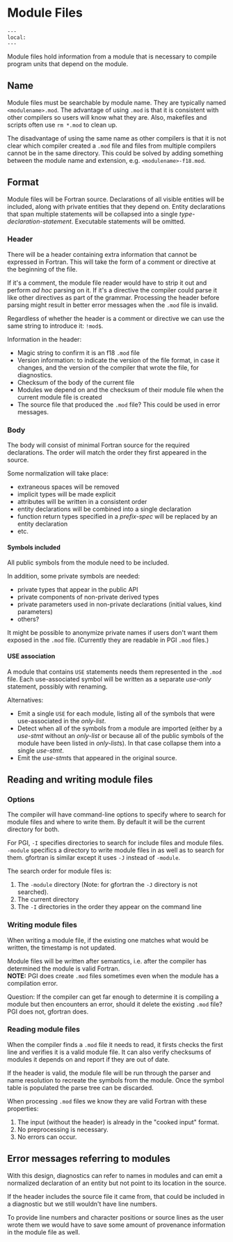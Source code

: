 <!--===- docs/ModFiles.md 
  
   Part of the LLVM Project, under the Apache License v2.0 with LLVM Exceptions.
   See https://llvm.org/LICENSE.txt for license information.
   SPDX-License-Identifier: Apache-2.0 WITH LLVM-exception
  
-->

# Module Files

```{contents}
---
local:
---
```

Module files hold information from a module that is necessary to compile 
program units that depend on the module.

## Name

Module files must be searchable by module name. They are typically named
`<modulename>.mod`. The advantage of using `.mod` is that it is consistent with
other compilers so users will know what they are. Also, makefiles and scripts
often use `rm *.mod` to clean up.

The disadvantage of using the same name as other compilers is that it is not
clear which compiler created a `.mod` file and files from multiple compilers
cannot be in the same directory. This could be solved by adding something
between the module name and extension, e.g. `<modulename>-f18.mod`.

## Format

Module files will be Fortran source.
Declarations of all visible entities will be included, along with private
entities that they depend on.
Entity declarations that span multiple statements will be collapsed into
a single *type-declaration-statement*.
Executable statements will be omitted.

### Header

There will be a header containing extra information that cannot be expressed
in Fortran. This will take the form of a comment or directive
at the beginning of the file.

If it's a comment, the module file reader would have to strip it out and
perform *ad hoc* parsing on it. If it's a directive the compiler could
parse it like other directives as part of the grammar.
Processing the header before parsing might result in better error messages
when the `.mod` file is invalid.

Regardless of whether the header is a comment or directive we can use the
same string to introduce it: `!mod$`.

Information in the header:
- Magic string to confirm it is an f18 `.mod` file
- Version information: to indicate the version of the file format, in case it changes,
  and the version of the compiler that wrote the file, for diagnostics.
- Checksum of the body of the current file
- Modules we depend on and the checksum of their module file when the current
  module file is created
- The source file that produced the `.mod` file? This could be used in error messages.

### Body

The body will consist of minimal Fortran source for the required declarations.
The order will match the order they first appeared in the source.

Some normalization will take place:
- extraneous spaces will be removed
- implicit types will be made explicit
- attributes will be written in a consistent order
- entity declarations will be combined into a single declaration
- function return types specified in a *prefix-spec* will be replaced by
  an entity declaration
- etc.

#### Symbols included

All public symbols from the module need to be included.

In addition, some private symbols are needed:
- private types that appear in the public API
- private components of non-private derived types
- private parameters used in non-private declarations (initial values, kind parameters)
- others?

It might be possible to anonymize private names if users don't want them exposed
in the `.mod` file. (Currently they are readable in PGI `.mod` files.)

#### USE association

A module that contains `USE` statements needs them represented in the
`.mod` file.
Each use-associated symbol will be written as a separate *use-only* statement,
possibly with renaming.

Alternatives:
- Emit a single `USE` for each module, listing all of the symbols that were
  use-associated in the *only-list*.
- Detect when all of the symbols from a module are imported (either by a *use-stmt*
  without an *only-list* or because all of the public symbols of the module
  have been listed in *only-list*s). In that case collapse them into a single *use-stmt*.
- Emit the *use-stmt*s that appeared in the original source.

## Reading and writing module files

### Options

The compiler will have command-line options to specify where to search
for module files and where to write them. By default it will be the current
directory for both.

For PGI, `-I` specifies directories to search for include files and module
files. `-module` specifics a directory to write module files in as well as to
search for them. gfortran is similar except it uses `-J` instead of `-module`.

The search order for module files is:
1. The `-module` directory (Note: for gfortran the `-J` directory is not searched).
2. The current directory
3. The `-I` directories in the order they appear on the command line

### Writing module files

When writing a module file, if the existing one matches what would be written,
the timestamp is not updated.

Module files will be written after semantics, i.e. after the compiler has
determined the module is valid Fortran.<br>
**NOTE:** PGI does create `.mod` files sometimes even when the module has a
compilation error.

Question: If the compiler can get far enough to determine it is compiling a module
but then encounters an error, should it delete the existing `.mod` file?
PGI does not, gfortran does.

### Reading module files

When the compiler finds a `.mod` file it needs to read, it firsts checks the first
line and verifies it is a valid module file. It can also verify checksums of
modules it depends on and report if they are out of date.

If the header is valid, the module file will be run through the parser and name
resolution to recreate the symbols from the module. Once the symbol table is
populated the parse tree can be discarded.

When processing `.mod` files we know they are valid Fortran with these properties:
1. The input (without the header) is already in the "cooked input" format.
2. No preprocessing is necessary.
3. No errors can occur.

## Error messages referring to modules

With this design, diagnostics can refer to names in modules and can emit a
normalized declaration of an entity but not point to its location in the
source.

If the header includes the source file it came from, that could be included in
a diagnostic but we still wouldn't have line numbers.

To provide line numbers and character positions or source lines as the user
wrote them we would have to save some amount of provenance information in the
module file as well.
